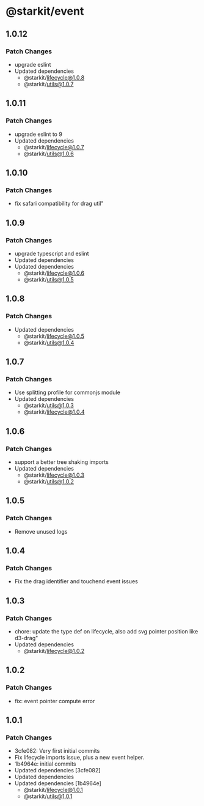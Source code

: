 # @starkit/event

## 1.0.12

### Patch Changes

- upgrade eslint
- Updated dependencies
  - @starkit/lifecycle@1.0.8
  - @starkit/utils@1.0.7

## 1.0.11

### Patch Changes

- upgrade eslint to 9
- Updated dependencies
  - @starkit/lifecycle@1.0.7
  - @starkit/utils@1.0.6

## 1.0.10

### Patch Changes

- fix safari compatibility for drag util"

## 1.0.9

### Patch Changes

- upgrade typescript and eslint
- Updated dependencies
- Updated dependencies
  - @starkit/lifecycle@1.0.6
  - @starkit/utils@1.0.5

## 1.0.8

### Patch Changes

- Updated dependencies
  - @starkit/lifecycle@1.0.5
  - @starkit/utils@1.0.4

## 1.0.7

### Patch Changes

- Use splitting profile for commonjs module
- Updated dependencies
  - @starkit/utils@1.0.3
  - @starkit/lifecycle@1.0.4

## 1.0.6

### Patch Changes

- support a better tree shaking imports
- Updated dependencies
  - @starkit/lifecycle@1.0.3
  - @starkit/utils@1.0.2

## 1.0.5

### Patch Changes

- Remove unused logs

## 1.0.4

### Patch Changes

- Fix the drag identifier and touchend event issues

## 1.0.3

### Patch Changes

- chore: update the type def on lifecycle, also add svg pointer position like d3-drag"
- Updated dependencies
  - @starkit/lifecycle@1.0.2

## 1.0.2

### Patch Changes

- fix: event pointer compute error

## 1.0.1

### Patch Changes

- 3cfe082: Very first initial commits
- Fix lifecycle imports issue, plus a new event helper.
- 1b4964e: initial commits
- Updated dependencies [3cfe082]
- Updated dependencies
- Updated dependencies [1b4964e]
  - @starkit/lifecycle@1.0.1
  - @starkit/utils@1.0.1
